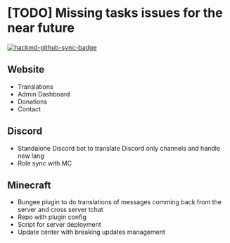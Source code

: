 # [TODO] Missing tasks issues for the near future

[![hackmd-github-sync-badge](https://hackmd.io/5JH3Xz3vT2C92WFxirBRWg/badge)](https://hackmd.io/5JH3Xz3vT2C92WFxirBRWg)



## Website
- Translations
- Admin Dashboard 
- Donations
- Contact


## Discord
- Standalone Discord bot to translate Discord only channels and handle new lang
- Role sync with MC


## Minecraft
- Bungee plugin to do translations of messages comming back from the server and cross server tchat
- Repo with plugin config
- Script for server deployment
- Update center with breaking updates management
